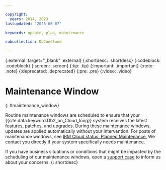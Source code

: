 ```yaml
---

copyright:
  years: 2014, 2023
lastupdated: "2023-06-07"

keywords: update, plan, maintenance

subcollection: Db2onCloud

---
```


 
{:external: target="_blank" .external}
{:shortdesc: .shortdesc}
{:codeblock: .codeblock}
{:screen: .screen}
{:tip: .tip}
{:important: .important}
{:note: .note}
{:deprecated: .deprecated}
{:pre: .pre}
{:video: .video}

# Maintenance Window
{: #maintenance_window}

Routine maintenance windows are scheduled to ensure that your {{site.data.keyword.Db2_on_Cloud_long}} system receives the latest features, patches, and upgrades. During these maintenance windows, updates are applied automatically without your intervention. For posts of maintenance windows, see [IBM Cloud status: Planned Maintenance.](https://cloud.ibm.com/status/maintenance?component=dashdb) We contact you directly if your system specifically needs maintenance.

If you have business situations or conditions that might be impacted by the scheduling of our maintenance windows, open a [support case](https://cloud.ibm.com/login?redirect=%2Funifiedsupport%2Fcases%2Fadd) to inform us about your concerns.
{: shortdesc}
